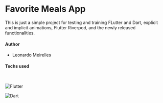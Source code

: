 # Favorite Meals App

This is just a simple project for testing and training FLutter and Dart, explicit and implicit animations, Flutter Riverpod, and the newly released functionalities.

#### Author
- Leonardo Meirelles

#### Techs used
<br/>

![Flutter](https://img.shields.io/badge/Flutter-%2302569B.svg?style=for-the-badge&logo=Flutter&logoColor=white)

![Dart](https://img.shields.io/badge/dart-%230175C2.svg?style=for-the-badge&logo=dart&logoColor=white)


